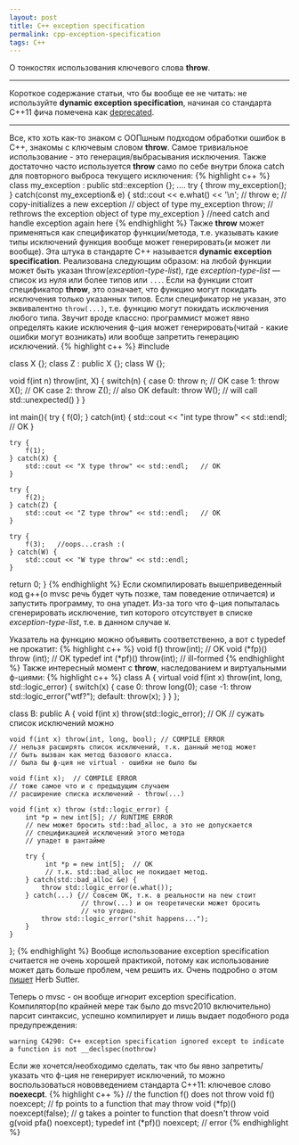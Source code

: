 ```yaml
---
layout: post
title: C++ exception specification
permalink: cpp-exception-specification
tags: C++
---
```


О тонкостях использования ключевого слова **throw**.

---

Короткое содержание статьи, что бы вообще ее не читать: не используйте **dynamic exception specification**, начиная со стандарта С++11 фича помечена как [deprecated](http://www.open-std.org/jtc1/sc22/wg21/docs/papers/2010/n3051.html).

---

Все, кто хоть как-то знаком с ООПшным подходом обработки ошибок в С++, знакомы с ключевым словом **throw**. Самое тривиальное использование - это генерация/выбрасывания исключения. Также достаточно часто используется **throw** само по себе внутри блока catch для повторного выброса текущего исключения:
{% highlight c++ %}
class my_exception : public std::exception {};
....
try {
    throw my_exception();
} catch(const my_exception& e) {
    std::cout << e.what() << '\n';
//  throw e; // copy-initializes a new exception 
             // object of type my_exception
    throw;   // rethrows the exception object of type my_exception
}
//need catch and handle exception again here
{% endhighlight %}
Также **throw** может применяться как спецификатор функции/метода, т.е. указывать какие типы исключений функция вообще может генерировать(и может ли вообще). Эта штука в стандарте С++ называется **dynamic exception specification**. Реализована следующим образом: на любой функции может быть указан throw(_exception-type-list_), где _exception-type-list_ — список из нуля или более типов или `...`. Если на функции стоит спецификатор **throw**, это означает, что функцию могут покидать исключения только указанных типов. Если спецификатор не указан, это эквивалентно `throw(...)`, т.е. функцию могут покидать исключения любого типа. Звучит вроде классно: программист может явно определять какие исключения ф-ция может генерировать(читай - какие ошибки могут возникать) или вообще запретить генерацию исключений.
{% highlight c++ %}
#include <iostream>

class X {};
class Z : public X {};
class W {};

void f(int n) throw(int, X) {
    switch(n) {
        case 0: throw n;   // OK
        case 1: throw X(); // OK
        case 2: throw Z(); // also OK
        default: throw W(); // will call std::unexpected()
    }
}

int main(){
    try {
        f(0);
    } catch(int) {
        std::cout << "int type throw" << std::endl; // OK
    }

    try {
        f(1);
    } catch(X) {
        std::cout << "X type throw" << std::endl;   // OK
    }

    try {
        f(2);
    } catch(Z) {
        std::cout << "Z type throw" << std::endl;   // OK
    }

    try {
        f(3);   //oops...crash :(
    } catch(W) {
        std::cout << "W type throw" << std::endl;
    }
   return 0;
}
{% endhighlight %}
Если скомпилировать вышеприведенный код g++(о mvsc речь будет чуть позже, там поведение отличается) и запустить программу, то она упадет. Из-за того что ф-ция попыталась сгенерировать исключение, тип которого отсутствует в списке _exception-type-list_, т.е. в данном случае `W`.

Указатель на функцию можно объявить соответственно, а вот с typedef не прокатит:
{% highlight c++ %}
void f() throw(int); // OK
void (*fp)() throw (int); // OK
typedef int (*pf)() throw(int); // ill-formed
{% endhighlight %}
Также интересный момент с **throw**, наследованием и виртуальными ф-циями:
{% highlight c++ %}
class A {
    virtual void f(int x) throw(int, long, std::logic_error) {
        switch(x) {
            case 0: throw long(0);
            case -1: throw std::logic_error("wtf?");
            default: throw(x);
        }
    }
};

class B: public A {
    void f(int x) throw(std::logic_error);    // OK
    //  сужать список исключений можно

    void f(int x) throw(int, long, bool); // COMPILE ERROR
    // нельзя расширять список исключений, т.к. данный метод может
    // быть вызван как метод базового класса.
    // была бы ф-ция не virtual - ошибки не было бы
    
    void f(int x);  // COMPILE ERROR
    // тоже самое что и с предыдущим случаем
    // расширение списка исключений - throw(...) 
    
    void f(int x) throw (std::logic_error) {
        int *p = new int[5]; // RUNTIME ERROR
        // new может бросить std::bad_alloc, а это не допускается
        // спецификацией исключений этого метода
        // упадет в рантайме

        try {
             int *p = new int[5];  // OK
             // т.к. std::bad_alloc не покидает метод.
        } catch(std::bad_alloc &e) {
            throw std::logic_error(e.what());
        } catch(...) {// Совсем OK, т.к. в реальности на new стоит
                      // throw(...) и он теоретически может бросить
                      // что угодно.
            throw std::logic_error("shit happens...");
        }
    }
};
{% endhighlight %}
Вообще использование exception specification считается не очень хорошей практикой, потому как использование может дать больше проблем, чем решить их. Очень подробно о этом [пишет](http://www.gotw.ca/publications/mill22.htm) Herb Sutter.

Теперь о mvsc - он вообще игнорит exception specification. Компилятор(по крайней мере так было до msvc2010 включительно) парсит синтаксис, успешно компилирует и лишь выдает подобного рода предупреждения:
    
    warning C4290: C++ exception specification ignored except to indicate a function is not __declspec(nothrow)
    
Если же хочется/необходимо сделать, так что бы явно запретить/указать что ф-ция не генерирует исключений, то можно воспользоваться нововведением стандарта С++11: ключевое слово **noexecpt**.
{% highlight c++ %}
// the function f() does not throw
void f() noexcept;
// fp points to a function that may throw
void (*fp)() noexcept(false);
// g takes a pointer to function that doesn't throw
void g(void pfa() noexcept);
typedef int (*pf)() noexcept; // error
{% endhighlight %}
